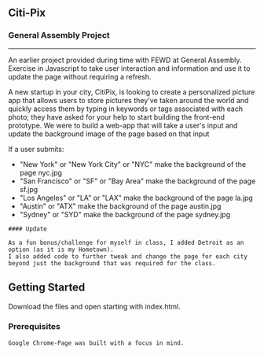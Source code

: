 ## Citi-Pix
### General Assembly Project
---

An earlier project provided during time with FEWD at General Assembly. Exercise in Javascript to take user interaction and information and use it to update the page without requiring a refresh.

A new startup in your city, CitiPix, is looking to create a personalized picture app that allows users to store pictures they've taken around the world and quickly access them by typing in keywords or tags associated with each photo; they have asked for your help to start building the front-end prototype. We were to build a web-app that will take a user's input and update the background image of the page based on that input

If a user submits:

* "New York" or "New York City" or "NYC" make the background of the page nyc.jpg
* "San Francisco" or "SF" or "Bay Area" make the background of the page sf.jpg
* "Los Angeles" or "LA" or "LAX" make the background of the page la.jpg
* "Austin" or "ATX" make the background of the page austin.jpg
* "Sydney" or "SYD" make the background of the page sydney.jpg

```
#### Update

As a fun bonus/challenge for myself in class, I added Detroit as an option (as it is my Hometown). 
I also added code to further tweak and change the page for each city beyond just the background that was required for the class.
```

## Getting Started

Download the files and open starting with index.html.

### Prerequisites
```
Google Chrome-Page was built with a focus in mind. 

```

<!-- ## Built With -->


<!-- ## Authors

* -->

<!-- ## Acknowledgments -->


